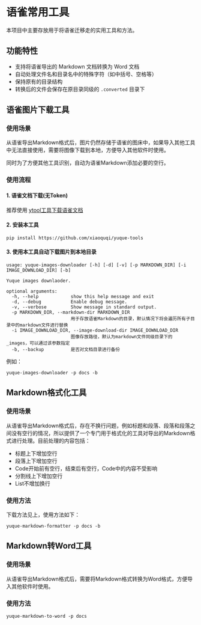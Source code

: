 # 语雀常用工具

本项目中主要存放用于将语雀迁移走的实用工具和方法。

## 功能特性

- 支持将语雀导出的 Markdown 文档转换为 Word 文档
- 自动处理文件名和目录名中的特殊字符（如中括号、空格等）
- 保持原有的目录结构
- 转换后的文件会保存在原目录同级的 `.converted` 目录下

## 语雀图片下载工具

### 使用场景

从语雀导出Markdown格式后，图片仍然存储于语雀的图床中，如果导入其他工具中无法直接使用，需要将图像下载到本地，方便导入其他软件时使用。

同时为了方便其他工具识别，自动为语雀Markdown添加必要的空行。

### 使用流程

#### 1. 语雀文档下载(无Token)

推荐使用 [ytool工具下载语雀文档](https://github.com/vannvan/yuque-tools/blob/main/packages/yuque-tools-cli/README.md#%E4%BD%BF%E7%94%A8%E6%96%B9%E5%BC%8F)

#### 2. 安装本工具

```
pip install https://github.com/xiaoquqi/yuque-tools
```

#### 3. 使用本工具自动下载图片到本地目录

```
usage: yuque-images-downloader [-h] [-d] [-v] [-p MARKDOWN_DIR] [-i IMAGE_DOWNLOAD_DIR] [-b]

Yuque images downlaoder.

optional arguments:
  -h, --help            show this help message and exit
  -d, --debug           Enable debug message.
  -v, --verbose         Show message in standard output.
  -p MARKDOWN_DIR, --markdown-dir MARKDOWN_DIR
                        用于存放语雀Markdown的目录，默认情况下将会遍历所有子目录中的markdown文件进行替换
  -i IMAGE_DOWNLOAD_DIR, --image-download-dir IMAGE_DOWNLOAD_DIR
                        图像存放路径，默认为markdown文件同级目录下的_images，可以通过该参数指定
  -b, --backup          是否对文档目录进行备份
```

例如：

```
yuque-images-downloader -p docs -b
```

## Markdown格式化工具

### 使用场景

从语雀导出Markdown格式后，存在不换行问题，例如标题和段落、段落和段落之间没有空行的情况，所以提供了一个专门用于格式化的工具对导出的Markdown格式进行处理。目前处理的内容包括：

* 标题上下增加空行
* 段落上下增加空行
* Code开始前有空行，结束后有空行，Code中的内容不受影响
* 分割线上下增加空行
* List不增加换行


### 使用方法

下载方法见上，使用方法如下：

```
yuque-markdown-formatter -p docs -b
```
## Markdown转Word工具

### 使用场景

从语雀导出Markdown格式后，需要将Markdown格式转换为Word格式，方便导入其他软件时使用。

### 使用方法

```
yuque-markdown-to-word -p docs
```